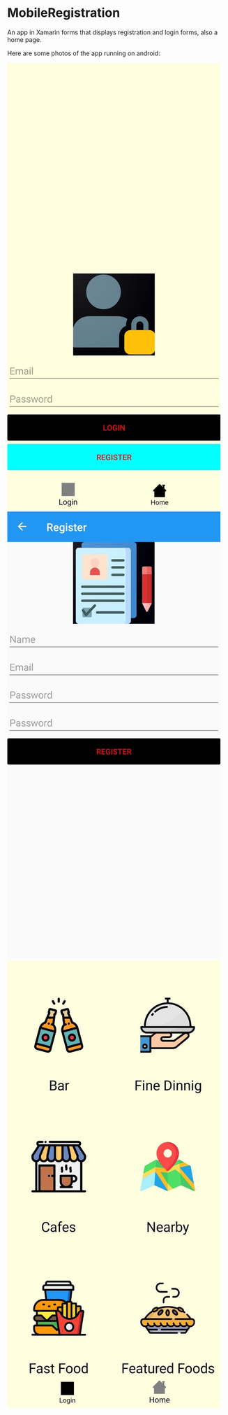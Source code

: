 # MobileRegistration
An app in Xamarin forms that displays registration and login forms, also a home page.

Here are some photos of the app running on android:

![alt text](https://github.com/AlejandroOgando/MobileRegistration/blob/main/testingApp/testing1.jpeg)
![alt text](https://github.com/AlejandroOgando/MobileRegistration/blob/main/testingApp/testing2.jpeg)
![alt text](https://github.com/AlejandroOgando/MobileRegistration/blob/main/testingApp/testing3.jpeg)
